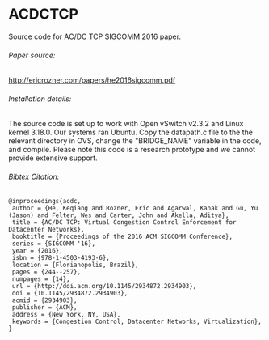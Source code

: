 # ACDCTCP
Source code for AC/DC TCP SIGCOMM 2016 paper.

###### Paper source:
http://ericrozner.com/papers/he2016sigcomm.pdf

###### Installation details:
The source code is set up to work with Open vSwitch v2.3.2 and Linux kernel 3.18.0. Our systems ran Ubuntu. Copy the datapath.c file to the the relevant directory in OVS, change the "BRIDGE_NAME" variable in the code, and compile. Please note this code is a research prototype and we cannot provide extensive support.

###### Bibtex Citation: 
```
@inproceedings{acdc,
 author = {He, Keqiang and Rozner, Eric and Agarwal, Kanak and Gu, Yu (Jason) and Felter, Wes and Carter, John and Akella, Aditya},
 title = {AC/DC TCP: Virtual Congestion Control Enforcement for Datacenter Networks},
 booktitle = {Proceedings of the 2016 ACM SIGCOMM Conference},
 series = {SIGCOMM '16},
 year = {2016},
 isbn = {978-1-4503-4193-6},
 location = {Florianopolis, Brazil},
 pages = {244--257},
 numpages = {14},
 url = {http://doi.acm.org/10.1145/2934872.2934903},
 doi = {10.1145/2934872.2934903},
 acmid = {2934903},
 publisher = {ACM},
 address = {New York, NY, USA},
 keywords = {Congestion Control, Datacenter Networks, Virtualization},
}
```
